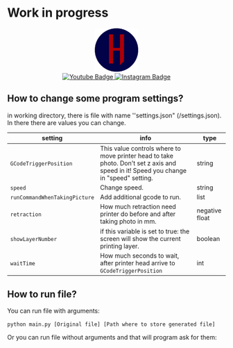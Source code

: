 <h1>Work in progress</h1>

<div id="header" align="center">
    <img src="https://github.com/halina20011/halina20011/blob/main/Halina-Circle.png" width="100"/>
    <div id="badges">
    <a href="https://www.youtube.com/channel/UCG0h6r6T1joRASO29JV9qMQ">
        <img src="https://img.shields.io/badge/YouTube-red?style=for-the-badge&logo=youtube&logoColor=white" alt="Youtube Badge"/>
    </a>
    <a href="https://www.instagram.com/mario.durakovic/">
        <img src="https://img.shields.io/badge/Instagram-blue?style=for-the-badge&logo=instagram&logoColor=white" alt="Instagram Badge"/>
    </a>
    </div>

</div>

<h2>How to change some program settings?</h2>
in working directory, there is file with name ''settings.json" (/settings.json). In there there are values you can change.

setting | info | type
--- | --- | ---
| ```GCodeTriggerPosition``` | This value controls where to move printer head to take photo. Don't set z axis and speed in it! Speed you change in "speed" setting. | string |
| ```speed``` | Change speed. | string
 ```runCommandWhenTakingPicture``` | Add additional gcode to run. | list |
| ```retraction``` | How much retraction need printer do before and after taking photo in mm. | negative float |
 ```showLayerNumber``` | if this variable is set to true: the screen will show the current printing layer. | boolean
| ```waitTime``` | How much seconds to wait, after printer head arrive to ```GCodeTriggerPosition``` | int

<h2>How to run file?</h2>
<p>You can run file with arguments:</p>

```
python main.py [Original file] [Path where to store generated file]
```
<p>Or you can run file without arguments and that will program ask for them:</p>